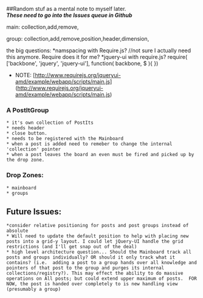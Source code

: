 ##Random stuf as a mental note to myself later.  
***These need to go into the Issues queue in Github***

main:	collection,add,remove,

group:	collection,add,remove,position,header,dimension,


the big questions:
*namspacing with Require.js?  //not sure I actually need this anymore.  Require does it for me?
*jquery-ui with require.js?   require( ['backbone', 'jquery', 'jquery-ui'], function( backbone, $ ){ })
* NOTE: [http://www.requirejs.org/jqueryui-amd/example/webapp/scripts/main.js] (http://www.requirejs.org/jqueryui-amd/example/webapp/scripts/main.js)



### A PostItGroup
	* it's own collection of PostIts
	* needs header
	* close button.
	* needs to be registered with the Mainboard
	* when a post is added need to remeber to change the internal 'collection' pointer
	* when a post leaves the board an even must be fired and picked up by the drop zone.




### Drop Zones:
	* mainboard
	* groups


## Future Issues:
	*consider relative positioning for posts and post groups instead of absolute
	* Will need to update the default position to help with placing new posts into a grid-y layout. I could let jQuery-UI handle the grid restrictions (and I'll get snap out of the deal)	
	* high level architecture question... Should the Mainboard track all posts and groups individually? OR should it only track what it contains? (i.e.  adding a post to a group hands over all knowledge and pointers of that post to the group and purges its internal collections/registry?). This may effect the ability to do massive operations on All posts; but could extend upper maximum of posts.  FOR NOW, the post is handed over completely to is new handling view (presumably a group)